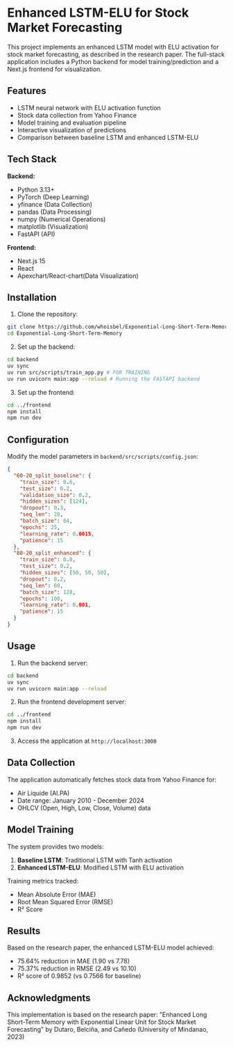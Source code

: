 # Enhanced LSTM-ELU for Stock Market Forecasting

This project implements an enhanced LSTM model with ELU activation for stock market forecasting, as described in the research paper. The full-stack application includes a Python backend for model training/prediction and a Next.js frontend for visualization.

## Features

- LSTM neural network with ELU activation function
- Stock data collection from Yahoo Finance
- Model training and evaluation pipeline
- Interactive visualization of predictions
- Comparison between baseline LSTM and enhanced LSTM-ELU

## Tech Stack

**Backend:**
- Python 3.13+
- PyTorch (Deep Learning)
- yfinance (Data Collection)
- pandas (Data Processing)
- numpy (Numerical Operations)
- matplotlib (Visualization)
- FastAPI (API)

**Frontend:**
- Next.js 15
- React
- Apexchart/React-chart(Data Visualization)

## Installation

1. Clone the repository:
```bash
git clone https://github.com/whoisbel/Exponential-Long-Short-Term-Memory
cd Exponential-Long-Short-Term-Memory
```

2. Set up the backend:
```bash
cd backend
uv sync
uv run src/scripts/train_app.py # FOR TRAINING
uv run uvicorn main:app --reload # Running the FASTAPI backend
```

3. Set up the frontend:
```bash
cd ../frontend
npm install
npm run dev
```

## Configuration

Modify the model parameters in `backend/src/scripts/config.json`:

```json
{
  "60-20_split_baseline": {
    "train_size": 0.6,
    "test_size": 0.2,
    "validation_size": 0.2,
    "hidden_sizes": [124],
    "dropout": 0.3,
    "seq_len": 28,
    "batch_size": 64,
    "epochs": 25,
    "learning_rate": 0.0015,
    "patience": 15
  },
  "80-20_split_enhanced": {
    "train_size": 0.8,
    "test_size": 0.2,
    "hidden_sizes": [50, 50, 50],
    "dropout": 0.2,
    "seq_len": 60,
    "batch_size": 128,
    "epochs": 100,
    "learning_rate": 0.001,
    "patience": 15
  }
}
```

## Usage

1. Run the backend server:
```bash
cd backend
uv sync
uv run uvicorn main:app --reload
```

2. Run the frontend development server:
```bash
cd ../frontend
npm install
npm run dev
```

3. Access the application at `http://localhost:3000`

## Data Collection

The application automatically fetches stock data from Yahoo Finance for:
- Air Liquide (AI.PA)
- Date range: January 2010 - December 2024
- OHLCV (Open, High, Low, Close, Volume) data

## Model Training

The system provides two models:
1. **Baseline LSTM**: Traditional LSTM with Tanh activation
2. **Enhanced LSTM-ELU**: Modified LSTM with ELU activation

Training metrics tracked:
- Mean Absolute Error (MAE)
- Root Mean Squared Error (RMSE)
- R² Score

## Results

Based on the research paper, the enhanced LSTM-ELU model achieved:
- 75.64% reduction in MAE (1.90 vs 7.78)
- 75.37% reduction in RMSE (2.49 vs 10.10)
- R² score of 0.9852 (vs 0.7566 for baseline)

## Acknowledgments

This implementation is based on the research paper:
"Enhanced Long Short-Term Memory with Exponential Linear Unit for Stock Market Forecasting" by Dutaro, Belciña, and Cañedo (University of Mindanao, 2023)